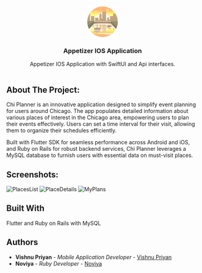 <br/>
<p align="center">
  <a href="https://github.com/vishnu32510/chi-scartlet-hacks">
    <img src="chi_scartlethack/assets/images/chicago.png" alt="Logo" width="80" height="80">
  </a>

  <h3 align="center">Appetizer IOS Application</h3>

  <p align="center">
    Appetizer IOS Application with SwiftUI and Api interfaces.
    <br/>
    <br/>
<!--     <a href="https://github.com/vishnu32510/Appetizer/blob/main/Demo/Appetizer%20Demo%20Video.mp4">View Demo</a> -->
  </p>
</p>



## About The Project:
Chi Planner is an innovative application designed to simplify event planning for users around Chicago. The app populates detailed information about various places of interest in the Chicago area, empowering users to plan their events effectively. Users can set a time interval for their visit, allowing them to organize their schedules efficiently.

Built with Flutter SDK for seamless performance across Android and iOS, and Ruby on Rails for robust backend services, Chi Planner leverages a MySQL database to furnish users with essential data on must-visit places.

## Screenshots:
![PlacesList](https://github.com/vishnu32510/chi-scartlet-hacks/assets/76788079/7c425a36-6492-452e-8971-b26c10f26b8c)
![PlaceDetails](https://github.com/vishnu32510/chi-scartlet-hacks/assets/76788079/a00b1388-3b5b-42fc-9d1b-c9eb6279ac4d)
![MyPlans](https://github.com/vishnu32510/chi-scartlet-hacks/assets/76788079/71ab5597-62c9-4bdc-b0cd-1da2da20e307)

## Built With

Flutter and Ruby on Rails with MySQL

## Authors

* **Vishnu Priyan** - *Mobile Application Developer* - [Vishnu Priyan](https://github.com/vishnu32510)
* **Noviya** - *Ruby Developer* - [Noviya](https://github.com/noviya23)

